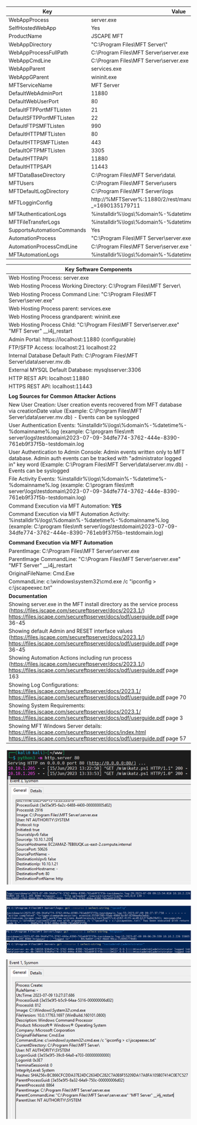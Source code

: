 | Key                        | Value                                                                           |
|----------------------------|---------------------------------------------------------------------------------|
| WebAppProcess              | server.exe                                                                      |
| SelfHostedWebApp           | Yes                                                                             |
| ProductName                | JSCAPE MFT                                                                      |
| WebAppDirectory            | "C:\\Program Files\\MFT Server\\"                                               |
| WebAppProcessFullPath      | C:\\Program Files\\MFT Server\\server.exe                                       |
| WebAppCmdLine              | C:\\Program Files\\MFT Server\\server.exe                                       |
| WebAppParent               | services.exe                                                                    |
| WebAppGParent              | wininit.exe                                                                     |
| MFTServiceName             | MFT Server                                                                      |
| DefaultWebAdminPort        | 11880                                                                           |
| DefaultWebUserPort         | 80                                                                              |
| DefaultFTPPortMFTListen    | 21                                                                              |
| DefaultSFTPPortMFTListen   | 22                                                                              |
| DefaultFTPSMFTListen       | 990                                                                             |
| DefaultHTTPMFTListen       | 80                                                                              |
| DefaultHTTPSMFTListen      | 443                                                                             |
| DefaultOFTPMFTListen       | 3305                                                                            |
| DefaultHTTPAPI             | 11880                                                                           |
| DefaultHTTPSAPI            | 11443                                                                           |
| MFTDataBaseDirectory       | C:\\Program Files\\MFT Server\\data\\                                           |
| MFTUsers                   | C:\\Program Files\\MFT Server\\users                                            |
| MFTDefaultLogDirectory     | C:\\Program Files\\MFT Server\\logs                                             |
| MFTLogginConfig            | http://%MFTServer%:11880/2/rest/management/domains/test/logging?_=1690135179711 |
| MFTAuthenticationLogs      | %installdir%\\logs\\%domain%-%datetime%-%domainname%.log                        |
| MFTFileTransferLogs        | %installdir%\\logs\\%domain%-%datetime%-%domainname%.log                        |
| SupportsAutomationCommands | Yes                                                                             |
| AutomationProcess          | "C:\\Program Files\\MFT Server\\server.exe"                                     |
| AutomationProcessCmdLine   | C:\\Program Files\\MFT Server\\server.exe "MFT Server" \__i4j_restart           |
| MFTAutomationLogs          | %installdir%\\logs\\%domain%-%datetime%-%domainname%.log                        |

| **Key Software Components**                                                                                                                                                                                                                      |
|--------------------------------------------------------------------------------------------------------------------------------------------------------------------------------------------------------------------------------------------------|
| Web Hosting Process: server.exe                                                                                                                                                                                                                  |
| Web Hosting Process Working Directory: C:\\Program Files\\MFT Server\\                                                                                                                                                                           |
| Web Hosting Process Command Line: "C:\\Program Files\\MFT Server\\server.exe"                                                                                                                                                                    |
| Web Hosting Process parent: services.exe                                                                                                                                                                                                         |
| Web Hosting Process grandparent: wininit.exe                                                                                                                                                                                                     |
| Web Hosting Process Child: "C:\\Program Files\\MFT Server\\server.exe" "MFT Server" \__i4j_restart                                                                                                                                               |
| Admin Portal: https://localhost:11880 (configurable)                                                                                                                                                                                             |
| FTP/SFTP Access: localhost:21 localhost:22                                                                                                                                                                                                       |
| Internal Database Default Path: C:\\Program Files\\MFT Server\\data\\server.mv.db                                                                                                                                                                |
| External MYSQL Default Database: mysqlsserver:3306                                                                                                                                                                                               |
| HTTP REST API: localhost:11880                                                                                                                                                                                                                   |
| HTTPS REST API: localhost:11443                                                                                                                                                                                                                  |
|                                                                                                                                                                                                                                                  |
| **Log Sources for Common Attacker Actions**                                                                                                                                                                                                      |
| New User Creation: User creation events recovered from MFT database via creationDate value (Example: C:\\Program Files\\MFT Server\\data\\server.mv.db) - Events can be syslogged                                                                |
| User Authentication Events: %installdir%\\logs\\%domain%-%datetime%-%domainname%.log (example: C:\\program files\\mft server\\logs\\testdomain\\2023-07-09-34dfe774-3762-444e-8390-761eb9f37f5b-testdomain.log                                   |
| User Authentication to Admin Console: Admin events written only to MFT database. Admin auth events can be tracked with "administrator logged in" key word (Example: C:\\Program Files\\MFT Server\\data\\server.mv.db) - Events can be syslogged |
| File Activity Events: %installdir%\\logs\\%domain%-%datetime%-%domainname%.log (example: C:\\program files\\mft server\\logs\\testdomain\\2023-07-09-34dfe774-3762-444e-8390-761eb9f37f5b-testdomain.log)                                        |
| Command Execution via MFT Automation: **YES**                                                                                                                                                                                                    |
| Command Execution via MFT Automation Activity: %installdir%\\logs\\%domain%-%datetime%-%domainname%.log (example: C:\\program files\\mft server\\logs\\testdomain\\2023-07-09-34dfe774-3762-444e-8390-761eb9f37f5b-testdomain.log)               |
|                                                                                                                                                                                                                                                  |
| **Command Execution via MFT Automation**                                                                                                                                                                                                         |
| ParentImage: C:\\Program Files\\MFT Server\\server.exe                                                                                                                                                                                           |
| ParentImage CommandLine: "C:\\Program Files\\MFT Server\\server.exe" "MFT Server" \__i4j_restart                                                                                                                                                 |
| OriginalFileName: Cmd.Exe                                                                                                                                                                                                                        |
| CommandLine: c:\\windows\\system32\\cmd.exe /c "ipconfig \> c:\\jscapeexec.txt"                                                                                                                                                                  |
| **Documentation**                                                                                                                                                                                                                                |
| Showing server.exe in the MFT install directory as the service process (https://files.jscape.com/secureftpserver/docs/2023.1/) https://files.jscape.com/secureftpserver/docs/pdf/userguide.pdf page 36-45                                        |
| Showing default Admin and RESET interface values (https://files.jscape.com/secureftpserver/docs/2023.1/) https://files.jscape.com/secureftpserver/docs/pdf/userguide.pdf page 36-45                                                              |
| Showing Automation Actions including run process (https://files.jscape.com/secureftpserver/docs/2023.1/) https://files.jscape.com/secureftpserver/docs/pdf/userguide.pdf page 163                                                                |
| Showing Log Configurations: https://files.jscape.com/secureftpserver/docs/2023.1/ https://files.jscape.com/secureftpserver/docs/pdf/userguide.pdf page 70                                                                                        |
| Showing System Requirements: https://files.jscape.com/secureftpserver/docs/2023.1/ https://files.jscape.com/secureftpserver/docs/pdf/userguide.pdf page 3                                                                                        |
| Showing MFT Windows Server details: https://files.jscape.com/secureftpserver/docs/index.html https://files.jscape.com/secureftpserver/docs/pdf/userguide.pdf page 57                                                                             |

![](media/4f4abf99a8a5689312dd4a51384b6146.png)

![](media/55fa7f48be559fcce24999583b506186.png)

![](media/265ea01960abfcb51b17cf99f4c192f2.png)

![](media/5f3663d9fee64c791d6dd9f30e968245.png)![](media/6760bd2e6d26723b6edfa582628afe76.png)

![](media/c69fd99a0036d15e0bf0167921d24084.png)
